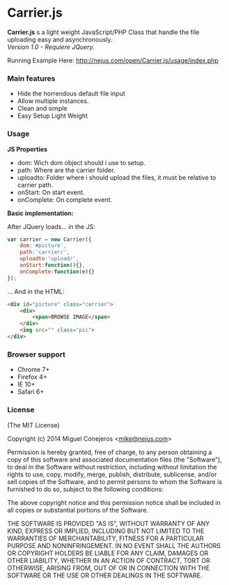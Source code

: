 # Carrier.js

**Carrier.js**  s a light weight JavaScript/PHP Class that handle the file uploading easy and asynchronously.<br />
*Version 1.0 - Requiere JQuery.* <br />

Running Example Here: http://nejus.com/open/Carrier.js/usage/index.php

### Main features

- Hide the horrendous default file input
- Allow multiple instances.
- Clean and simple
- Easy Setup Light Weight


### Usage

**JS Properties**
- dom: Wich dom object should i use to setup.
- path: Where are the carrier folder.
- uploadto: Folder where i should upload the files, it must be relative to carrier path.
- onStart: On start event.
- onComplete: On complete event.

**Basic implementation:**

After JQuery loads... in the JS:
	
```js
var carrier = new Carrier({
    dom:'#picture',
    path:'carrier/', 
    uploadto:'upload/',
    onStart:function(){}, 
    onComplete:function(e){}
});
```
... And in the HTML:

```html
<div id="picture" class="carrier">
	<div>
		<span>BROWSE IMAGE</span>
	</div>
	<img src="" class="pic">
</div>
```   

### Browser support

- Chrome 7+
- Firefox 4+
- IE 10+
- Safari 6+

### License

(The MIT License)

Copyright (c) 2014 Miguel Conejeros &lt;mike@nejus.com&gt;<br />

Permission is hereby granted, free of charge, to any person obtaining a copy of
this software and associated documentation files (the "Software"), to deal in
the Software without restriction, including without limitation the rights to
use, copy, modify, merge, publish, distribute, sublicense, and/or sell copies
of the Software, and to permit persons to whom the Software is furnished to do
so, subject to the following conditions:

The above copyright notice and this permission notice shall be included in all
copies or substantial portions of the Software.

THE SOFTWARE IS PROVIDED "AS IS", WITHOUT WARRANTY OF ANY KIND, EXPRESS OR
IMPLIED, INCLUDING BUT NOT LIMITED TO THE WARRANTIES OF MERCHANTABILITY,
FITNESS FOR A PARTICULAR PURPOSE AND NONINFRINGEMENT. IN NO EVENT SHALL THE
AUTHORS OR COPYRIGHT HOLDERS BE LIABLE FOR ANY CLAIM, DAMAGES OR OTHER
LIABILITY, WHETHER IN AN ACTION OF CONTRACT, TORT OR OTHERWISE, ARISING FROM,
OUT OF OR IN CONNECTION WITH THE SOFTWARE OR THE USE OR OTHER DEALINGS IN THE
SOFTWARE.